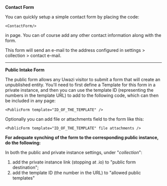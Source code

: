 **Contact Form**

You can quickly setup a simple contact form by placing the code:
```
<ContactForm/>
```

in page. You can of course add any other contact information along with the form.

This form will send an e-mail to the address configured in settings > collection > contact e-mail.

***
**Public Intake Form**

The public form allows any Uwazi visitor to submit a form that will create an unpublished entity. You'll need to first define a Template for this form in a private instance, and then you can use the template ID (representing the numbers in the template URL) to add to the following code, which can then be included in any page: 

`<PublicForm template="ID_OF_THE_TEMPLATE" />`

Optionally you can add file or attachments field to the form like this:

`<PublicForm template="ID_OF_THE_TEMPLATE" file attachments />`

**For adequate synching of the form to the corresponding public instance, do the following:**

In both the public and private instance settings, under "_collection_":
1. add the private instance link (stopping at .io) to "public form destination";
2. add the template ID (the number in the URL) to "allowed public templates"

